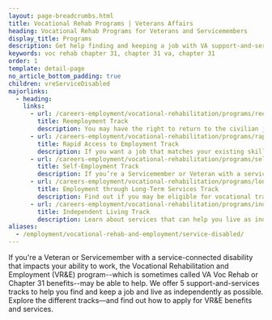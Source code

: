 ```yaml
---
layout: page-breadcrumbs.html
title: Vocational Rehab Programs | Veterans Affairs
heading: Vocational Rehab Programs for Veterans and Servicemembers  
display_title: Programs
description: Get help finding and keeping a job with VA support-and-service tracks for Veterans and Servicemembers with service-connected disabilities that limit your ability to work. Find out how to apply for Vocational Rehabilitation and Employment benefits and services (sometimes called VA Voc Rehab or Chapter 31 benefits).
keywords: voc rehab chapter 31, chapter 31 va, chapter 31 
order: 1
template: detail-page
no_article_bottom_padding: true
children: vreServiceDisabled
majorlinks:
  - heading:
    links:
      - url: /careers-employment/vocational-rehabilitation/programs/reemployment/
        title: Reemployment Track
        description: You may have the right to return to the civilian job you held before you deployed. Find out how we can help with this process.
      - url: /careers-employment/vocational-rehabilitation/programs/rapid-access-to-employment/
        title: Rapid Access to Employment Track
        description: If you want a job that matches your existing skills, find out if you can get employment counseling and job-search support.
      - url: /careers-employment/vocational-rehabilitation/programs/self-employment/
        title: Self-Employment Track
        description: If you’re a Servicemember or Veteran with a service-connected disability, find out how we can help you start your own business.
      - url: /careers-employment/vocational-rehabilitation/programs/long-term-services/
        title: Employment through Long-Term Services Track
        description: Find out if you may be eligible for vocational training to help you develop new job skills.
      - url: /careers-employment/vocational-rehabilitation/programs/independent-living/
        title: Independent Living Track
        description: Learn about services that can help you live as independently as possible if you can't return to work right away.
aliases:
  - /employment/vocational-rehab-and-employment/service-disabled/
---
```


<div class="va-introtext">

If you're a Veteran or Servicemember with a service-connected disability that impacts your ability to work, the Vocational Rehabilitation and Employment (VR&amp;E) program--which is sometimes called VA Voc Rehab or Chapter 31 benefits--may be able to help. We offer 5 support-and-services tracks to help you find and keep a job and live as independently as possible. Explore the different tracks—and find out how to apply for VR&E benefits and services.

</div>
